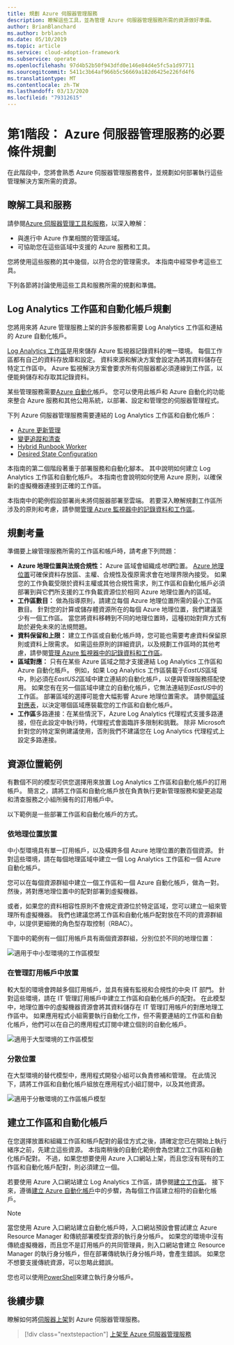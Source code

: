 ```yaml
---
title: 規劃 Azure 伺服器管理服務
description: 瞭解這些工具，並為管理 Azure 伺服器管理服務所需的資源做好準備。
author: BrianBlanchard
ms.author: brblanch
ms.date: 05/10/2019
ms.topic: article
ms.service: cloud-adoption-framework
ms.subservice: operate
ms.openlocfilehash: 97d4b52b50f943dfd0e146e84d4e5fc5a1d97711
ms.sourcegitcommit: 5411c3b64af966b5c56669a182d6425e226fd4f6
ms.translationtype: MT
ms.contentlocale: zh-TW
ms.lasthandoff: 03/13/2020
ms.locfileid: "79312615"
---
```

# <a name="phase-1-prerequisite-planning-for-azure-server-management-services"></a>第1階段： Azure 伺服器管理服務的必要條件規劃

在此階段中，您將會熟悉 Azure 伺服器管理服務套件，並規劃如何部署執行這些管理解決方案所需的資源。

## <a name="understand-the-tools-and-services"></a>瞭解工具和服務

請參閱[Azure 伺服器管理工具和服務](./tools-services.md)，以深入瞭解：

- 與進行中 Azure 作業相關的管理區域。
- 可協助您在這些區域中支援的 Azure 服務和工具。

您將使用這些服務的其中幾個，以符合您的管理需求。 本指南中經常參考這些工具。

下列各節將討論使用這些工具和服務所需的規劃和準備。

## <a name="log-analytics-workspace-and-automation-account-planning"></a>Log Analytics 工作區和自動化帳戶規劃

您將用來將 Azure 管理服務上架的許多服務都需要 Log Analytics 工作區和連結的 Azure 自動化帳戶。

[Log Analytics 工作區](https://docs.microsoft.com/azure/azure-monitor/learn/quick-create-workspace)是用來儲存 Azure 監視器記錄資料的唯一環境。 每個工作區都有自己的資料存放庫和設定。 資料來源和解決方案會設定為將其資料儲存在特定工作區中。 Azure 監視解決方案會要求所有伺服器都必須連線到工作區，以便能夠儲存和存取其記錄資料。

某些管理服務需要[Azure 自動化](https://docs.microsoft.com/azure/automation/automation-intro)帳戶。 您可以使用此帳戶和 Azure 自動化的功能來整合 Azure 服務和其他公用系統，以部署、設定和管理您的伺服器管理程式。

下列 Azure 伺服器管理服務需要連結的 Log Analytics 工作區和自動化帳戶：

- [Azure 更新管理](https://docs.microsoft.com/azure/automation/automation-update-management)
- [變更追蹤和清查](https://docs.microsoft.com/azure/automation/change-tracking)
- [Hybrid Runbook Worker](https://docs.microsoft.com/azure/automation/automation-hybrid-runbook-worker)
- [Desired State Configuration](https://docs.microsoft.com/azure/virtual-machines/extensions/dsc-overview)

本指南的第二個階段著重于部署服務和自動化腳本。 其中說明如何建立 Log Analytics 工作區和自動化帳戶。 本指南也會說明如何使用 Azure 原則，以確保新的虛擬機器連接到正確的工作區。

本指南中的範例假設部署尚未將伺服器部署至雲端。 若要深入瞭解規劃工作區所涉及的原則和考慮，請參閱[管理 Azure 監視器中的記錄資料和工作區](https://docs.microsoft.com/azure/azure-monitor/platform/manage-access)。

## <a name="planning-considerations"></a>規劃考量

準備要上線管理服務所需的工作區和帳戶時，請考慮下列問題：

- **Azure 地理位置與法規合規性：** Azure 區域會組織成*地理*位置。 [Azure 地理位置](https://azure.microsoft.com/global-infrastructure/geographies)可確保資料存放區、主權、合規性及復原需求會在地理界限內接受。 如果您的工作負載受限於資料主權或其他合規性需求，則工作區和自動化帳戶必須部署到與它們所支援的工作負載資源位於相同 Azure 地理位置內的區域。
- **工作區數目：** 做為指導原則，請建立每個 Azure 地理位置所需的最小工作區數目。 針對您的計算或儲存體資源所在的每個 Azure 地理位置，我們建議至少有一個工作區。 當您將資料移轉到不同的地理位置時，這種初始對齊方式有助於避免未來的法規問題。
- **資料保留和上限：** 建立工作區或自動化帳戶時，您可能也需要考慮資料保留原則或資料上限需求。 如需這些原則的詳細資訊，以及規劃工作區時的其他考慮，請參閱[管理 Azure 監視器中的記錄資料和工作區](https://docs.microsoft.com/azure/azure-monitor/platform/manage-access)。
- **區域對應：** 只有在某些 Azure 區域之間才支援連結 Log Analytics 工作區和 Azure 自動化帳戶。 例如，如果 Log Analytics 工作區裝載于*EastUS*區域中，則必須在*EastUS2*區域中建立連結的自動化帳戶，以便與管理服務搭配使用。 如果您有在另一個區域中建立的自動化帳戶，它無法連結到*EastUS*中的工作區。 部署區域的選擇可能會大幅影響 Azure 地理位置需求。 請參閱[區域對應表](https://docs.microsoft.com/azure/automation/how-to/region-mappings)，以決定哪個區域應裝載您的工作區和自動化帳戶。
- **工作區**多路連接：在某些情況下，Azure Log Analytics 代理程式支援多路連接，但在此設定中執行時，代理程式會面臨許多限制和挑戰。 除非 Microsoft 針對您的特定案例建議使用，否則我們不建議您在 Log Analytics 代理程式上設定多路連接。

## <a name="resource-placement-examples"></a>資源位置範例

有數個不同的模型可供您選擇用來放置 Log Analytics 工作區和自動化帳戶的訂用帳戶。 簡言之，請將工作區和自動化帳戶放在負責執行更新管理服務和變更追蹤和清查服務之小組所擁有的訂用帳戶中。

以下範例是一些部署工作區和自動化帳戶的方式。

### <a name="placement-by-geography"></a>依地理位置放置

中小型環境具有單一訂用帳戶，以及橫跨多個 Azure 地理位置的數百個資源。 針對這些環境，請在每個地理區域中建立一個 Log Analytics 工作區和一個 Azure 自動化帳戶。

您可以在每個資源群組中建立一個工作區和一個 Azure 自動化帳戶，做為一對。 然後，將對應地理位置中的配對部署到虛擬機器。

或者，如果您的資料相容性原則不會規定資源位於特定區域，您可以建立一組來管理所有虛擬機器。 我們也建議您將工作區和自動化帳戶配對放在不同的資源群組中，以提供更細微的角色型存取控制（RBAC）。

下圖中的範例有一個訂用帳戶具有兩個資源群組，分別位於不同的地理位置：

![適用于中小型環境的工作區模型](./media/workspace-model-small.png)

### <a name="placement-in-a-management-subscription"></a>在管理訂用帳戶中放置

較大型的環境會跨越多個訂用帳戶，並具有擁有監視和合規性的中央 IT 部門。 針對這些環境，請在 IT 管理訂用帳戶中建立工作區和自動化帳戶的配對。 在此模型中，地理位置中的虛擬機器資源會將其資料儲存在 IT 管理訂用帳戶的對應地理工作區中。 如果應用程式小組需要執行自動化工作，但不需要連結的工作區和自動化帳戶，他們可以在自己的應用程式訂閱中建立個別的自動化帳戶。

![適用于大型環境的工作區模型](./media/workspace-model-large.png)

### <a name="decentralized-placement"></a>分散位置

在大型環境的替代模型中，應用程式開發小組可以負責修補和管理。 在此情況下，請將工作區和自動化帳戶組放在應用程式小組訂閱中，以及其他資源。

  ![適用于分散環境的工作區帳戶模型](./media/workspace-model-decentralized.png)

## <a name="create-a-workspace-and-automation-account"></a>建立工作區和自動化帳戶

在您選擇放置和組織工作區和帳戶配對的最佳方式之後，請確定您已在開始上執行緒序之前，先建立這些資源。 本指南稍後的自動化範例會為您建立工作區和自動化帳戶配對。 不過，如果您想要使用 Azure 入口網站上架，而且您沒有現有的工作區和自動化帳戶配對，則必須建立一個。

若要使用 Azure 入口網站建立 Log Analytics 工作區，請參閱[建立工作區](https://docs.microsoft.com/azure/azure-monitor/learn/quick-create-workspace#create-a-workspace)。 接下來，遵循[建立 Azure 自動化帳戶](https://docs.microsoft.com/azure/automation/automation-quickstart-create-account)中的步驟，為每個工作區建立相符的自動化帳戶。

> [!NOTE]
> 當您使用 Azure 入口網站建立自動化帳戶時，入口網站預設會嘗試建立 Azure Resource Manager 和傳統部署模型資源的執行身分帳戶。 如果您的環境中沒有傳統虛擬機器，而且您不是訂用帳戶的共同管理員，則入口網站會建立 Resource Manager 的執行身分帳戶，但在部署傳統執行身分帳戶時，會產生錯誤。 如果您不想要支援傳統資源，可以忽略此錯誤。
>
> 您也可以使用[PowerShell](https://docs.microsoft.com/azure/automation/manage-runas-account#creating-a-run-as-account-using-powershell)來建立執行身分帳戶。

## <a name="next-steps"></a>後續步驟

瞭解如何將[伺服器上架](./onboarding-overview.md)到 Azure 伺服器管理服務。

> [!div class="nextstepaction"]
> [上架至 Azure 伺服器管理服務](./onboarding-overview.md)

